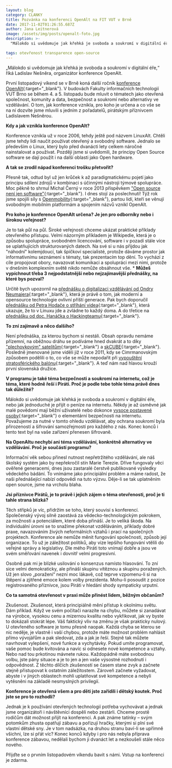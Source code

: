 ```yaml
---
layout: blog
category: CLANKY
title: Pozvánka na konferenci OpenAlt na FIT VUT v Brně
date: 2017-11-02T01:26:55.687Z
author: Jana Leitnerová
image: /assets/img/posts/openalt-foto.jpg
description: >-
  "Málokdo si uvědomuje jak křehká je svoboda a soukromí v digitální éře," říká Ladislav Nešněra, organizátor konference OpenAlt.
  
tags: otevřenost transparence open-source
---
```


„Málokdo si uvědomuje jak křehká je svoboda a soukromí v digitální éře,“ říká Ladislav Nešněra, organizátor konference OpenAlt.

První listopadový víkend se v Brně koná další ročník [konference OpenAlt](https://openalt.cz/2017/){:target="_blank"}. V budovách Fakulty informačních technologií VUT Brno se během 4. a 5. listopadu bude mluvit o tématech jako otevřená společnost, komunity a data, bezpečnost a soukromí nebo alternativy ve vzdělávání. O tom, jak konference vznikla, pro koho je určena a co vše se na ní dozvíte jsme mluvili s jedním z pořadatelů, pirátským příznivcem Ladislavem Nešněrou.

**Kdy a jak vznikla konference OpenAlt?**

Konference vznikla už v roce 2006, tehdy ještě pod názvem LinuxAlt. Chtěli jsme tehdy lidi naučit používat otevřený a svobodný software. Jednalo se především o Linux, který bylo před dvanácti lety celkem náročné nainstalovat a používat. Později jsme si uvědomili, že principy Open Source software se dají použít i na další oblasti jako Open hardware.

**A tak se zrodil nápad konferenci trošku přetvořit?**

Přesně tak, odtud byl už jen krůček k až paradigmatickému pojetí jako principu sdílení zdrojů v kombinaci s účinnými nástroji týmové spolupráce. Moc pěkně to shrnul Michal Černý v roce 2013 příspěvkem ["Open source není jen software"](https://www.superlectures.com/linuxalt2013/open-source-neni-jen-software?start=0:24:13){:target="_blank"}. I dnes stojí za poslechnutí! Týž rok jsme spojili síly s [Openmobility](http://www.openmobility.eu/cs/){:target="_blank"}, partou lidí, kteří se věnují svobodným mobilním platformám a spojením názvů vznikl OpenAlt.

**Pro koho je konference OpenAlt určena? Je jen pro odborníky nebo i širokou veřejnost?**

Je to tak půl na půl. Široké veřejnosti chceme ukázat praktické příklady otevřeného přístupu. Velmi názorným příkladem je Wikipedie, která je o způsobu spolupráce, svobodném licencování, software i v pozadí stále více se uplatňujících strukturovaných datech. Na své si u nás přijdou jak "náhodní" kolemjdoucí, tak špičkoví specialisté, protože dáváme prostor jak informativnímu seznámení s tématy, tak prezentacím top dění. To vychází z cíle propojovat obory, navazovat komunikaci a spolupráci mezi nimi, protože v dnešním komplexním světě nikdo nemůže obsáhnout vše.
*
**Můžeš vypíchnout třeba 3 nejpodstatnější nebo nejzajímavější přednášky, na které bys pozval?**

Určitě bych upozornil na [přednášku o digitalizaci vzdělávání od Ondry Neumajera](https://openalt.cz/2017/program_detail.php#event_318){:target="_blank"}, která je právě o tom, jak moderní a opensource technologie ovlivní příští generace. Pak bych doporučil [přednášku od Petra Hodače o stříhání videa](https://openalt.cz/2017/program_detail.php#event_275){:target="_blank"}, která ukazuje, že to v Linuxu jde a zvládne to každý doma. A do třetice na [přednášku od doc. Hanáčka o Hackingteamu](https://openalt.cz/2017/program_detail.php#event_233){:target="_blank"}.

**To zní zajímavě a něco dalšího?**

Není přednáška, za kterou bychom si nestáli. Obsah opravdu nemáme přízemní, na oběžnou dráhu se podíváme hned dvakrát a to díky ["plechovkovým" satelitům](https://openalt.cz/2017/program_detail.php#event_315){:target="_blank"} a [skCUBE](https://openalt.cz/2017/program_detail.php#event_380){:target="_blank"}. Posledně jmenované jsme viděli již v roce 2011, kdy se Cimrmanovským způsobem podělili o to, co vše se může nepodařit při [vypouštění stratosférického balónu](https://youtu.be/IeNbDaqYYKw){:target="_blank"}. A teď nám nad hlavou krouží první slovenská družice.

**V programu je také téma bezpečnosti a soukromí na internetu, což je téma, které hodně řeší i Piráti. Proč je podle tebe tohle téma právě dnes tak důležité?**

Málokdo si uvědomuje jak křehká je svoboda a soukromí v digitální éře, nebo jak jednoduché je přijít o peníze na internetu. Někdy je až úsměvné jak malé povědomí mají běžní uživatelé nebo dokonce [vysoce postavené osoby](https://youtu.be/wnR8LNs1S_c){:target="_blank"} o elementární bezpečnosti na internetu. Považujeme za nutné v tomto ohledu vzdělávat, aby ochrana soukromí byla přirozeností a šifrování samozřejmostí pro každého z nás. Konec konců i tento text byl na vaše zařízení přenesen šifrovaně.

**Na OpenAltu nechybí ani téma vzdělávání, konkrétně alternativy ve vzdělávání. Proč je součástí programu?**

Informační věk sebou přinesl nutnost nepřetržitého vzdělávání, ale náš školský systém jako by nepřekročil stín Marie Terezie. Dříve fungovaly věci ověřené generacemi, dnes jsou zastaralé čerstvě publikované výsledky vědeckého bádání. To vnímáme jako principiální problém a máme radost, že naši přednášející nabízí odpovědi na tuto výzvu. Děje-li se tak uplatněním open source, jsme na vrcholu blaha.

**Jsi příznivce Pirátů, je to právě i jejich zájem o téma otevřenosti, proč je ti tahle strana blízká?**

Těch střípků je víc, přidržím se toho, který souvisí s konferencí. Společenský vývoj silně zaostává za vědecko-technologickým pokrokem, za možnosti a potenciálem, které doba přináší. Je to veliká škoda. Na individuální úrovni se to snažíme překonat vzděláváním, příklady dobré praxe, navazováním živých neformálních vztahů i prací na společných projektech. Konference ale nemůže měnit fungování společnosti, způsob její organizace. To už je záležitost politiků, aby vize lepšího fungování vtělili do veřejné správy a legislativy. Dle mého Piráti toto vnímají dobře a jsou ve svém směřování navenek i dovnitř velmi progresivní.

Osobně pak mi je blízké usilování o konsenzus namísto hlasování. To zní sice velmi demokraticky, ale přináší skupinu vítěznou a skupinu poražených. Už jen slovo „poražení“ nezní moc lákavě, což teprve vzpomenu-li si na štěpení a zjitřené emoce kolem volby prezidenta. Mohu-li posoudit z pozice registrovaného příznivce, jsou Piráti v hledání shody sympaticky urputní.

**Co ta samotná otevřenost v praxi může přinést lidem, běžným občanům?**

Zkušenost. Zkušenost, která principiálně mění přístup k okolnímu světu. Dám příklad. Když ve svém počítači narazíte na chybu, můžete si zanadávat na výrobce, vysokou cenu a mizernou kvalitu nebo vykřikovat, jak vy byste to dokázali stokrát lépe. Váš faktický vliv na změnu je však prakticky nulový. U otevřeného software je tomu přesně naopak. Každá chyba se kterou se nic neděje, je vlastně i vaší chybou, protože máte možnost problém nahlásit přímo vývojářům a pak sledovat, zda a jak je řeší. Stejně tak můžete navrhovat vylepšení, nové funkce a vychytávky. Pokud umíte programovat, vaše pomoc bude kvitována a navíc si odnesete nové kompetence a vztahy. Nebo nad tou prkotinou mávnete rukou. Každopádně máte svobodnou volbu, jste pány situace a je to jen a jen vaše výsostné rozhodnutí i odpovědnost. Z těchto dílčích zkušeností se časem stane zvyk a začnete stejně přistupovat k ostatním záležitostem. Zároveň začnete vyžadovat, abyste i v jiných oblastech mohli uplatňovat své kompetence a nebyli vytěsněni na základě nesmyslných privilegií.

**Konference je otevřená všem a pro děti jste zařídili i dětský koutek. Proč jste se pro to rozhodli?**

Jednak je k používání otevřených technologií potřeba vychovávat a jednak jsme organizátoři i návštěvníci dospěli nebo zestárli. Chceme prostě rodičům dát možnost přijít na konferenci. A pak známe tatínky – svým potomkům zhusta opatřují zábavu a pořizují hračky, kterými si plní své vlastní dětské sny. Je v tom nadsázka, na druhou stranu baví-li se upřímně všichni, lze si přát víc? Konec konců kdyby i pro nás nebyla příprava konference zábavou, nedělali bychom ji dvanáct let a nezkoušeli stále něco nového.

Přijďte se o prvním listopadovém víkendu bavit s námi. Vstup na konferenci je zdarma.
